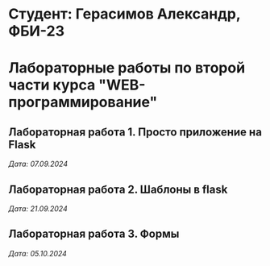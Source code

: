 # Студент: Герасимов Александр, ФБИ-23

# Лабораторные работы по второй части курса "WEB-программирование"

## Лабораторная работа 1. Просто приложение на Flask

*Дата: 07.09.2024*


## Лабораторная работа 2. Шаблоны в flask
*Дата: 21.09.2024*


## Лабораторная работа 3. Формы
*Дата: 05.10.2024*